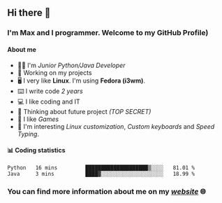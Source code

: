 ## Hi there 👋
### I'm Max and I programmer. Welcome to my GitHub Profile)

#### **About me**
- 👨‍💻 I'm _Junior Python/Java Developer_
- 📁 Working on my projects
- 🖥️ I very like **Linux**. I'm using **Fedora (i3wm)**.
- ⌨️ I write code _2 years_
- 💻 I like coding and IT
- 📃 Thinking about future project _(TOP SECRET)_
- 👾 I like _Games_
- 👀 I'm interesting _Linux customization_, _Custom keyboards_ and _Speed Typing_.

#### 📊 **Coding statistics**
<!--START_SECTION:waka-->
```text
Python   16 mins         ████████████████████▒░░░░   81.01 % 
Java     3 mins          ████▓░░░░░░░░░░░░░░░░░░░░   18.99 % 
```
<!--END_SECTION:waka-->

### **You can find more information about me on my _[website](https://merive.herokuapp.com/)_ 🌐**
